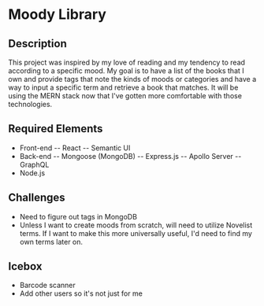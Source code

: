 # Moody Library

## Description
This project was inspired by my love of reading and my tendency to read according to a specific mood. My goal is to have a list of the books that I own and provide tags that note the kinds of moods or categories and have a way to input a specific term and retrieve a book that matches. It will be using the MERN stack now that I've gotten more comfortable with those technologies. 

## Required Elements
- Front-end
-- React
-- Semantic UI
- Back-end
-- Mongoose (MongoDB)
-- Express.js
-- Apollo Server
-- GraphQL
- Node.js

## Challenges
- Need to figure out tags in MongoDB
- Unless I want to create moods from scratch, will need to utilize Novelist terms. If I want to make this more universally useful, I'd need to find my own terms later on. 

## Icebox
- Barcode scanner
- Add other users so it's not just for me


